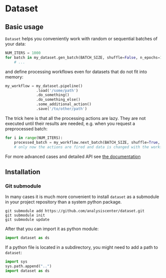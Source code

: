 # Dataset

## Basic usage

`Dataset` helps you conveniently work with random or sequential batches of your data:
```python
NUM_ITERS = 1000
for batch in my_dataset.gen_batch(BATCH_SIZE, shuffle=False, n_epochs=1):
    # ...
```
and define processing workflows even for datasets that do not fit into memory:
```python
my_workflow = my_dataset.pipeline()
              .load('/some/path')
              .do_something()
              .do_something_else()
              .some_additional_action()
              .save('/to/other/path')
```
The trick here is that all the processing actions are lazy. They are not executed until their results are needed, e.g. when you request a preprocessed batch:
```python
for i in range(NUM_ITERS):
    processed_batch = my_workflow.next_batch(BATCH_SIZE, shuffle=True, n_epochs=None)
    # only now the actions are fired and data is changed with the workflow defined earlier
```

For more advanced cases and detailed API see [the documentation](doc/intro.md)


## Installation

### Git submodule
In many cases it is much more convenient to install `dataset` as a submodule in your project repository than a system python package.
```
git submodule add https://github.com/analysiscenter/dataset.git
git submodule init
git submodule update
```
After that you can import it as python module:
```python
import dataset as ds
```

If a python file is located in a subdirectory, you might need to add a path to `dataset`:
```python
import sys
sys.path.append("..")
import dataset as ds
```
